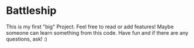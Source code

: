 # Battleship
This is my first "big" Project. Feel free to read or add features! Maybe someone can learn something from this code.
Have fun and if there are any questions, ask! :)
